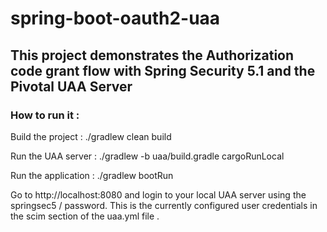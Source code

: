 # spring-boot-oauth2-uaa
## This project demonstrates the Authorization code grant flow with Spring Security 5.1 and the Pivotal UAA Server
### How to run it  : 

Build the project : ./gradlew clean build

Run the UAA server : ./gradlew -b uaa/build.gradle cargoRunLocal

Run the application : ./gradlew bootRun

Go to http://localhost:8080 and login to your local  UAA server using the springsec5 / password. This is the currently configured user credentials in the scim section of the uaa.yml file .
